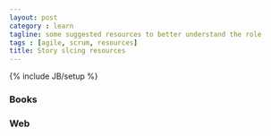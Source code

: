 ```yaml
---
layout: post
category : learn
tagline: some suggested resources to better understand the role
tags : [agile, scrum, resources]
title: Story slcing resources
---
```


{% include JB/setup %}

### Books


### Web




